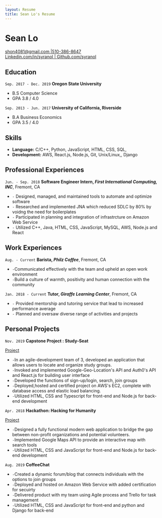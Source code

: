 ```yaml
--- 
layout: Resume
title: Sean Lo's Resume
--- 
```


# Sean Lo 

<div id="webaddress">
<a href="shon4081@gmail.com"> </a> <a href="shon4081@gmail.com">shon4081@gmail.com |510-386-8647 </a>
</div>

<div id="webaddress">
<a href="510-386-8647"> </a> <a href="510-386-8647">Linkedin.com/in/syranol | Github.com/syranol</a>
</div>


## Education

`Sep. 2017 - Dec. 2019` 
__Oregon State University__
- B.S Computer Science 
- GPA 3.8 / 4.0

`Sep. 2013 - Jun. 2017`
__University of California, Riverside__
- B.A Business Economics   
- GPA 3.5 / 4.0

## Skills  
- __Language:__ C/C++, Python, JavaScript, HTML, CSS, SQL, 
- __Development:__ AWS, React.js, Node.js, Git, Unix/Linux,, Django   

## Professional Experiences  
`Jun. - Sep. 2018` 
__Software Engineer Intern, *First International Computing, INC*__, Fremont, CA  

- `-` Designed, managed, and maintained tools to automate and optimize software
- `-` Researched and implemented JNA which reduced SDLC by 80%
by voidng the need for boilerplates
- `-` Participated in planning and integration of infrastrcture on Amazon Web Service
- `-` Utilized C++, Java, HTML, CSS, JavaScript, MySQL, AWS, Node.js and React

## Work Experiences  
`Aug. - Current` __Barista, *Philz Coffee*__, Fremont, CA  

- `-`Communicated effectively with the team and upheld an open work environment
- `-`Build a culture of warmth, positivity and human connection with the community  

`Jan. 2018 - Current` __Tutor, *Giraffe Learning Center*__, Fremont, CA  

- `-` Provided mentorship and tutoring service that lead to increased performance average
- `-` Planned and oversaw diverse range of activities and projects

## Personal Projects

`Nov. 2019` __Capstone Project : Study-Seat__ <div id="webaddress"> <a href="https://github.com/syranol/Study-Seat"> </a> <a href="shon4081@gmail.com">Project</a> </div> 
- `-`In an agile-development team of 3, developed an application that allows users to locate and organize study groups.
- `-`Invoked and implemented Google-Geo-Location's API and Auth0's API and React.js for building user interface 
- `-`Developed the functions of sign-up/login, search, join groups 
- `-`Deployed,hosted and certified project on AWS's EC2, complete with database access and elastic load balancing. 
- `-`Utilized HTML, CSS and Typescript for front-end and Node.js for back-end development

`Apr. 2018` __Hackathon: Hacking for Humanity__  <div id="webaddress"> <a href="https://xd.adobe.com/view/48a66b77-5435-4eb8-4328-1f67f7a879dc-3e97/"> </a> <a href="Hackathon Presentation">Project</a> </div> 
- `-`Designed a fully functional modern web application to bridge the gap between non-profit organizations and potential volunteers. 
- `-`Implemented Google Maps API to provide an interactive map with search tools 
- `-`Utilized HTML, CSS and JavaScript for front-end and Node.js for back-end development

`Aug. 2019` __CoffeeChat__  
- `-`Created a dynamic forum/blog that connects individuals with the options to join groups 
- `-`Deployed and hosted on Amazon Web Service with added certification for secuirty 
- `-`Delivered product with my team using Agile process and Trello for task management
- `-`Utilized HTML, CSS and JavaScript for front-end and python and Django for back-end
